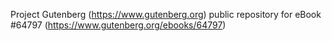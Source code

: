 Project Gutenberg (https://www.gutenberg.org) public repository for
eBook #64797 (https://www.gutenberg.org/ebooks/64797)
